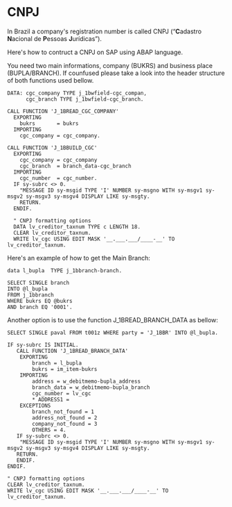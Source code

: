 # CNPJ
In Brazil a company's registration number is called CNPJ (“**C**adastro **N**acional de **P**essoas **J**urídicas”).

Here's how to contruct a CNPJ on SAP using ABAP language. 

You need two main informations, company (BUKRS) and business place (BUPLA/BRANCH). If counfused please take a look into the header structure of both functions used bellow. 

```ABAP
DATA: cgc_company TYPE j_1bwfield-cgc_compan,  
      cgc_branch TYPE j_1bwfield-cgc_branch.

CALL FUNCTION 'J_1BREAD_CGC_COMPANY'
  EXPORTING
    bukrs       = bukrs
  IMPORTING
    cgc_company = cgc_company.

CALL FUNCTION 'J_1BBUILD_CGC'
  EXPORTING
    cgc_company = cgc_company
    cgc_branch  = branch_data-cgc_branch
  IMPORTING
    cgc_number  = cgc_number.
  IF sy-subrc <> 0.  
    "MESSAGE ID sy-msgid TYPE 'I' NUMBER sy-msgno WITH sy-msgv1 sy-msgv2 sy-msgv3 sy-msgv4 DISPLAY LIKE sy-msgty.  
    RETURN.  
  ENDIF.  
  
  " CNPJ formatting options 
  DATA lv_creditor_taxnum TYPE c LENGTH 18.  
  CLEAR lv_creditor_taxnum.  
  WRITE lv_cgc USING EDIT MASK '__.___.___/____-__' TO lv_creditor_taxnum. 
```

Here's an example of how to get the Main Branch:

```ABAP
data l_bupla  TYPE j_1bbranch-branch. 

SELECT SINGLE branch  
INTO @l_bupla  
FROM j_1bbranch  
WHERE bukrs EQ @bukrs  
AND branch EQ '0001'.
```

Another option is to use the function J_1BREAD_BRANCH_DATA as bellow: 

```ABAP
SELECT SINGLE paval FROM t001z WHERE party = 'J_1BBR' INTO @l_bupla.  
  
IF sy-subrc IS INITIAL.  
   CALL FUNCTION 'J_1BREAD_BRANCH_DATA'  
    EXPORTING  
	    branch = l_bupla  
	    bukrs = im_item-bukrs  
    IMPORTING  
	    address = w_debitmemo-bupla_address  
	    branch_data = w_debitmemo-bupla_branch  
	    cgc_number = lv_cgc  
	    * ADDRESS1 =  
    EXCEPTIONS  
	    branch_not_found = 1  
	    address_not_found = 2  
	    company_not_found = 3  
	    OTHERS = 4.  
   IF sy-subrc <> 0.  
    "MESSAGE ID sy-msgid TYPE 'I' NUMBER sy-msgno WITH sy-msgv1 sy-msgv2 sy-msgv3 sy-msgv4 DISPLAY LIKE sy-msgty.  
   RETURN.  
   ENDIF.  
ENDIF.  
 
" CNPJ formatting options 
CLEAR lv_creditor_taxnum.  
WRITE lv_cgc USING EDIT MASK '__.___.___/____-__' TO lv_creditor_taxnum.
```
